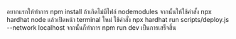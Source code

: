 อยากแรกให้ทำการ npm install ถ้าเกิดไม่มีไฟล์ nodemodules 
จากนั้นให้ใช้คำสั้ง npx hardhat node
แล้วเปิดหน้า terminal ใหม่ ใช้คำสั่ง npx hardhat run scripts/deploy.js --network localhost
จากนั้นก็ทำการ npm run dev เป็นการเสร็จสิ้น